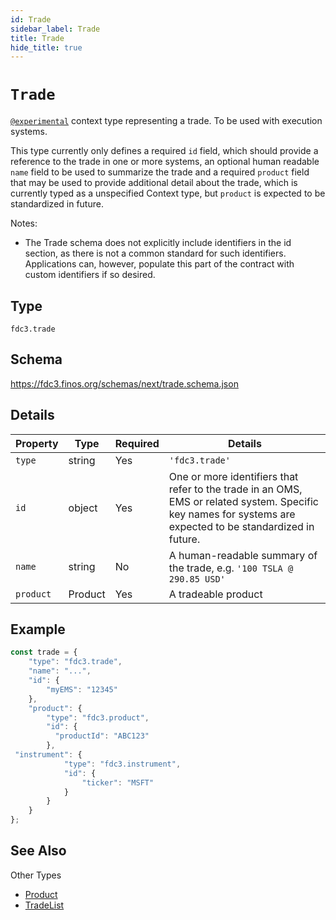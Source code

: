 ```yaml
---
id: Trade
sidebar_label: Trade
title: Trade
hide_title: true
---
```

# `Trade`

[`@experimental`](/docs/fdc3-compliance#experimental-features) context type representing a trade. To be used with execution systems.

This type currently only defines a required `id` field, which should provide a reference to the trade in one or more systems, an optional human readable `name` field to be used to summarize the trade and a required `product` field that may be used to provide additional detail about the trade, which is currently typed as a unspecified Context type, but `product` is expected to be standardized in future.

Notes:

- The Trade schema does not explicitly include identifiers in the id section, as there is not a common standard for such identifiers. Applications can, however, populate this part of the contract with custom identifiers if so desired.

## Type

`fdc3.trade`

## Schema

<https://fdc3.finos.org/schemas/next/trade.schema.json>

## Details

| Property     | Type       | Required | Details             |
|--------------|------------|----------|---------------------------|
| `type`       | string     | Yes      | `'fdc3.trade'`        |
| `id`         | object     | Yes      | One or more identifiers that refer to the trade in an OMS, EMS or related system. Specific key names for systems are expected to be standardized in future. |
| `name`       | string     | No       | A human-readable summary of the trade, e.g. `'100 TSLA @ 290.85 USD'`    |
| `product`    | Product    | Yes      | A tradeable product  |

## Example

```js
const trade = {
    "type": "fdc3.trade",
    "name": "...",
    "id": {
        "myEMS": "12345"
    },
    "product": {
        "type": "fdc3.product",
        "id": {
          "productId": "ABC123"
        },
 "instrument": {
            "type": "fdc3.instrument",
            "id": {
                "ticker": "MSFT"
            }
        }
    }
};
```

## See Also

Other Types

- [Product](Product)
- [TradeList](TradeList)
